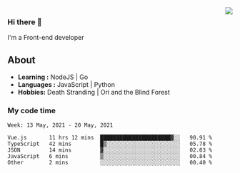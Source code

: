 <img align='right' src="https://github-readme-stats.vercel.app/api?username=strugglebak&show_icons=true">

### Hi there 👋

I'm a Front-end developer

## About

-  **Learning :** NodeJS | Go
-  **Languages :** JavaScript | Python
-  **Hobbies:** Death Stranding | Ori and the Blind Forest

### My code time

<!--START_SECTION:waka-->
```text
Week: 13 May, 2021 - 20 May, 2021

Vue.js       11 hrs 12 mins  ██████████████████████▓░░   90.91 % 
TypeScript   42 mins         █▒░░░░░░░░░░░░░░░░░░░░░░░   05.78 % 
JSON         14 mins         ▓░░░░░░░░░░░░░░░░░░░░░░░░   02.03 % 
JavaScript   6 mins          ▒░░░░░░░░░░░░░░░░░░░░░░░░   00.84 % 
Other        2 mins          ░░░░░░░░░░░░░░░░░░░░░░░░░   00.40 % 
```
<!--END_SECTION:waka-->

